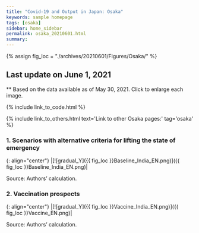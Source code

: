 ```yaml
---
title: "Covid-19 and Output in Japan: Osaka"
keywords: sample homepage
tags: [osaka]
sidebar: home_sidebar
permalink: osaka_20210601.html
summary:
---
```


{% assign fig_loc = "./archives/20210601/Figures/Osaka/" %}

## Last update on June 1, 2021
** Based on the data available as of May 30, 2021. Click to enlarge each image.

{% include link_to_code.html %}

{% include link_to_others.html text='Link to other Osaka pages:' tag='osaka' %}



<!-- #### (i) Baseline scenario

{: align="center"}
|[![gradual_Y]({{ fig_loc }}GradualRecovery1.png)]({{ fig_loc }}GradualRecovery1.png)|

Source: Authors’ calculation.

#### (ii) Alternative scenario

{: align="center"}
|[![gradual_Y]({{ fig_loc }}GradualRecovery3.png)]({{ fig_loc }}GradualRecovery3.png)|

Source: Authors’ calculation. -->


<!-- ### 2.

#### (i) Variant scenario (A)

{: align="center"}
|[![gradual_Y]({{ fig_loc }}ThresholdsON41.png)]({{ fig_loc }}ThresholdsON41.png)|

Source: Authors’ calculation. -->

<!-- #### (iii) Variant scenario -->
### 1. Scenarios with alternative criteria for lifting the state of emergency

{: align="center"}
|[![gradual_Y]({{ fig_loc }}Baseline_India_EN.png)]({{ fig_loc }}Baseline_India_EN.png)|

Source: Authors’ calculation.


### 2. Vaccination prospects

{: align="center"}
|[![gradual_Y]({{ fig_loc }}Vaccine_India_EN.png)]({{ fig_loc }}Vaccine_EN.png)|

Source: Authors’ calculation.

